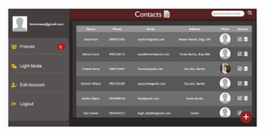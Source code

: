 ![Screenshot](https://raw.githubusercontent.com/Louie0517/flask-contact-book/main/screenshot/contactList.png)

